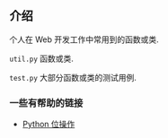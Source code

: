 ## 介绍

个人在 Web 开发工作中常用到的函数或类.

`util.py` 函数或类.

`test.py` 大部分函数或类的测试用例.

### 一些有帮助的链接

- [Python 位操作](https://zhuanlan.zhihu.com/p/28018082) 
